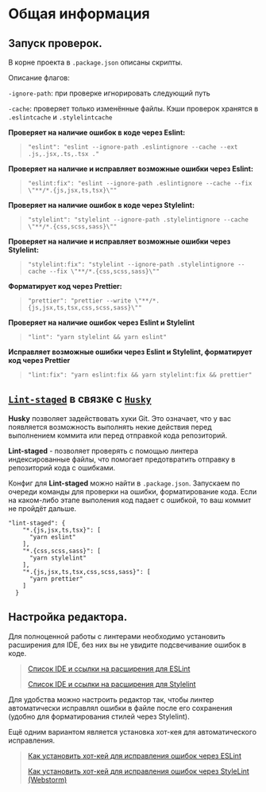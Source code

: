 # Общая информация

## Запуск проверок.

В корне проекта в `.package.json` описаны скрипты.

Описание флагов:

`-ignore-path`: при проверке игнорировать следующий путь

`-cache`: проверяет только изменённые файлы. Кэши проверок хранятся в `.eslintcache` и `.stylelintcache`

**Проверяет на наличие ошибок в коде через Eslint:**

> `"eslint": "eslint --ignore-path .eslintignore --cache --ext .js,.jsx,.ts,.tsx ."`

**Проверяет на наличие и исправляет возможные ошибки через Eslint:**

> `"eslint:fix": "eslint --ignore-path .eslintignore --cache --fix \"**/*.{js,jsx,ts,tsx}\""`

**Проверяет на наличие ошибок в коде через Stylelint:**

> `"stylelint": "stylelint --ignore-path .stylelintignore --cache \"**/*.{css,scss,sass}\""`

**Проверяет на наличие и исправляет возможные ошибки через Stylelint:**

> `"stylelint:fix": "stylelint --ignore-path .stylelintignore --cache --fix \"**/*.{css,scss,sass}\""`

**Форматирует код через Prettier:**

> `"prettier": "prettier --write \"**/*.{js,jsx,ts,tsx,css,scss,sass}\""`

**Проверяет на наличие ошибок через Eslint и Stylelint**

> `"lint": "yarn stylelint && yarn eslint"`

**Исправляет возможные ошибки через Eslint и Stylelint, форматирует код через Prettier**

> `"lint:fix": "yarn eslint:fix && yarn stylelint:fix && prettier"`

## [`Lint-staged`](https://github.com/okonet/lint-staged) в связке с [`Husky`](https://github.com/typicode/husky)

**Husky** позволяет задействовать хуки Git. Это означает, что у вас появляется возможность выполнять некие действия перед выполнением коммита или перед отправкой кода репозиторий.

**Lint-staged** - позволяет проверять с помощью линтера индексированные файлы, что помогает предотвратить отправку в репозиторий кода с ошибками.

Конфиг для **Lint-staged** можно найти в `.package.json`. Запускаем по очереди команды для проверки на ошибки, форматирование кода. Если на каком-либо этапе выполения код падает с ошибкой, то ваш коммит не пройдёт дальше.

```
"lint-staged": {
    "*.{js,jsx,ts,tsx}": [
      "yarn eslint"
    ],
    "*.{css,scss,sass}": [
      "yarn stylelint"
    ],
    "*.{js,jsx,ts,tsx,css,scss,sass}": [
      "yarn prettier"
    ]
  }
```

## Настройка редактора.

Для полноценной работы с линтерами необходимо установить расширения для IDE, без них вы не увидите подсвечивание ошибок в коде.

> [Список IDE и ссылки на расширения для ESLint](https://eslint.org/docs/user-guide/integrations)
>
> [Список IDE и ссылки на расширения для Stylelint](https://stylelint.io/user-guide/integrations/editor)

Для удобства можно настроить редактор так, чтобы линтер автоматически исправлял ошибки в файле после его сохранения (удобно для форматирования стилей через Stylelint).

Ещё одним вариантом является установка хот-кея для автоматического исправления.

> [Как установить хот-кей для исправления ошибок через ESLint](https://medium.com/@netczuk/even-faster-code-formatting-using-eslint-22b80d061461)
>
> [Как установить хот-кей для исправления ошибок через StyleLint (Webstorm)](https://www.jetbrains.com/help/webstorm/using-stylelint-code-quality-tool.html)

##
